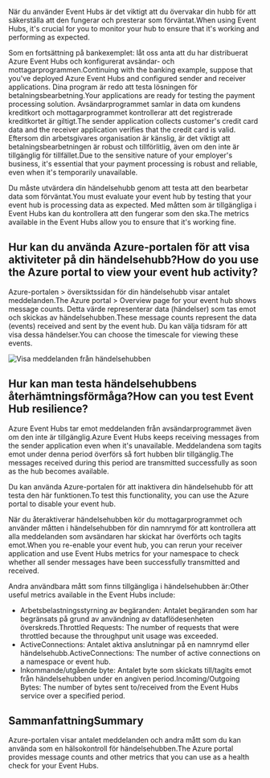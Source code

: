 <span data-ttu-id="5211b-101">När du använder Event Hubs är det viktigt att du övervakar din hubb för att säkerställa att den fungerar och presterar som förväntat.</span><span class="sxs-lookup"><span data-stu-id="5211b-101">When using Event Hubs, it's crucial for you to monitor your hub to ensure that it's working and performing as expected.</span></span>

<span data-ttu-id="5211b-102">Som en fortsättning på bankexemplet: låt oss anta att du har distribuerat Azure Event Hubs och konfigurerat avsändar- och mottagarprogrammen.</span><span class="sxs-lookup"><span data-stu-id="5211b-102">Continuing with the banking example, suppose that you've deployed Azure Event Hubs and configured sender and receiver applications.</span></span> <span data-ttu-id="5211b-103">Dina program är redo att testa lösningen för betalningsbearbetning.</span><span class="sxs-lookup"><span data-stu-id="5211b-103">Your applications are ready for testing the payment processing solution.</span></span> <span data-ttu-id="5211b-104">Avsändarprogrammet samlar in data om kundens kreditkort och mottagarprogrammet kontrollerar att det registrerade kreditkortet är giltigt.</span><span class="sxs-lookup"><span data-stu-id="5211b-104">The sender application collects customer's credit card data and the receiver application verifies that the credit card is valid.</span></span> <span data-ttu-id="5211b-105">Eftersom din arbetsgivares organisation är känslig, är det viktigt att betalningsbearbetningen är robust och tillförlitlig, även om den inte är tillgänglig för tillfället.</span><span class="sxs-lookup"><span data-stu-id="5211b-105">Due to the sensitive nature of your employer's business, it's essential that your payment processing is robust and reliable, even when it's temporarily unavailable.</span></span>

<span data-ttu-id="5211b-106">Du måste utvärdera din händelsehubb genom att testa att den bearbetar data som förväntat.</span><span class="sxs-lookup"><span data-stu-id="5211b-106">You must evaluate your event hub by testing that your event hub is processing data as expected.</span></span> <span data-ttu-id="5211b-107">Med måtten som är tillgängliga i Event Hubs kan du kontrollera att den fungerar som den ska.</span><span class="sxs-lookup"><span data-stu-id="5211b-107">The metrics available in the Event Hubs allow you to ensure that it's working fine.</span></span>

## <a name="how-do-you-use-the-azure-portal-to-view-your-event-hub-activity"></a><span data-ttu-id="5211b-108">Hur kan du använda Azure-portalen för att visa aktiviteter på din händelsehubb?</span><span class="sxs-lookup"><span data-stu-id="5211b-108">How do you use the Azure portal to view your event hub activity?</span></span>

<span data-ttu-id="5211b-109">Azure-portalen > översiktssidan för din händelsehubb visar antalet meddelanden.</span><span class="sxs-lookup"><span data-stu-id="5211b-109">The Azure portal > Overview page for your event hub shows message counts.</span></span> <span data-ttu-id="5211b-110">Detta värde representerar data (händelser) som tas emot och skickas av händelsehubben.</span><span class="sxs-lookup"><span data-stu-id="5211b-110">These message counts represent the data (events) received and sent by the event hub.</span></span> <span data-ttu-id="5211b-111">Du kan välja tidsram för att visa dessa händelser.</span><span class="sxs-lookup"><span data-stu-id="5211b-111">You can choose the timescale for viewing these events.</span></span>

![Visa meddelanden från händelsehubben](../media-draft/6-view-messages.png)

## <a name="how-can-you-test-event-hub-resilience"></a><span data-ttu-id="5211b-113">Hur kan man testa händelsehubbens återhämtningsförmåga?</span><span class="sxs-lookup"><span data-stu-id="5211b-113">How can you test Event Hub resilience?</span></span>

<span data-ttu-id="5211b-114">Azure Event Hubs tar emot meddelanden från avsändarprogrammet även om den inte är tillgänglig.</span><span class="sxs-lookup"><span data-stu-id="5211b-114">Azure Event Hubs keeps receiving messages from the sender application even when it's unavailable.</span></span> <span data-ttu-id="5211b-115">Meddelandena som tagits emot under denna period överförs så fort hubben blir tillgänglig.</span><span class="sxs-lookup"><span data-stu-id="5211b-115">The messages received during this period are transmitted successfully as soon as the hub becomes available.</span></span>

<span data-ttu-id="5211b-116">Du kan använda Azure-portalen för att inaktivera din händelsehubb för att testa den här funktionen.</span><span class="sxs-lookup"><span data-stu-id="5211b-116">To test this functionality, you can use the Azure portal to disable your event hub.</span></span>

<span data-ttu-id="5211b-117">När du återaktiverar händelsehubben kör du mottagarprogrammet och använder måtten i händelsehubben för din namnrymd för att kontrollera att alla meddelanden som avsändaren har skickat har överförts och tagits emot.</span><span class="sxs-lookup"><span data-stu-id="5211b-117">When you re-enable your event hub, you can rerun your receiver application and use Event Hubs metrics for your namespace to check whether all sender messages have been successfully transmitted and received.</span></span>

<span data-ttu-id="5211b-118">Andra användbara mått som finns tillgängliga i händelsehubben är:</span><span class="sxs-lookup"><span data-stu-id="5211b-118">Other useful metrics available in the Event Hubs include:</span></span>

- <span data-ttu-id="5211b-119">Arbetsbelastningsstyrning av begäranden: Antalet begäranden som har begränsats på grund av användning av dataflödesenheten överskreds.</span><span class="sxs-lookup"><span data-stu-id="5211b-119">Throttled Requests: The number of requests that were throttled because the throughput unit usage was exceeded.</span></span>
- <span data-ttu-id="5211b-120">ActiveConnections: Antalet aktiva anslutningar på en namnrymd eller händelsehubb.</span><span class="sxs-lookup"><span data-stu-id="5211b-120">ActiveConnections: The number of active connections on a namespace or event hub.</span></span>
- <span data-ttu-id="5211b-121">Inkommande/utgående byte: Antalet byte som skickats till/tagits emot från händelsehubben under en angiven period.</span><span class="sxs-lookup"><span data-stu-id="5211b-121">Incoming/Outgoing Bytes: The number of bytes sent to/received from the Event Hubs service over a specified period.</span></span>

## <a name="summary"></a><span data-ttu-id="5211b-122">Sammanfattning</span><span class="sxs-lookup"><span data-stu-id="5211b-122">Summary</span></span>

<span data-ttu-id="5211b-123">Azure-portalen visar antalet meddelanden och andra mått som du kan använda som en hälsokontroll för händelsehubben.</span><span class="sxs-lookup"><span data-stu-id="5211b-123">The Azure portal provides message counts and other metrics that you can use as a health check for your Event Hubs.</span></span>
